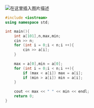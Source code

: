 ![在这里插入图片描述](https://pic.2ge.org/cdn/?url=https://img-blog.csdnimg.cn/20210713163950235.png?x-oss-process=image/watermark,type_ZmFuZ3poZW5naGVpdGk,shadow_10,text_aHR0cHM6Ly9ibG9nLmNzZG4ubmV0L1BhbkRhb3hpMjAyMA==,size_16,color_FFFFFF,t_70)

```cpp
#include <iostream>
using namespace std;

int main(){
	int a[101],n,max,min;
	cin >> n;
	for (int i = 0;i < n;i ++){
		cin >> a[i];
	}
	
	max = a[0],min = a[0];
	for (int i = 0;i < n;i ++){
		if (max < a[i]) max = a[i];
		if (min > a[i]) min = a[i];
	}
	
	cout << max << " " << min << endl;
	return 0;
} 
```

